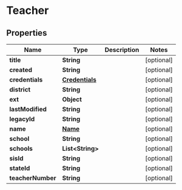 

# Teacher


## Properties

| Name | Type | Description | Notes |
|------------ | ------------- | ------------- | -------------|
|**title** | **String** |  |  [optional] |
|**created** | **String** |  |  [optional] |
|**credentials** | [**Credentials**](Credentials.md) |  |  [optional] |
|**district** | **String** |  |  [optional] |
|**ext** | **Object** |  |  [optional] |
|**lastModified** | **String** |  |  [optional] |
|**legacyId** | **String** |  |  [optional] |
|**name** | [**Name**](Name.md) |  |  [optional] |
|**school** | **String** |  |  [optional] |
|**schools** | **List&lt;String&gt;** |  |  [optional] |
|**sisId** | **String** |  |  [optional] |
|**stateId** | **String** |  |  [optional] |
|**teacherNumber** | **String** |  |  [optional] |



